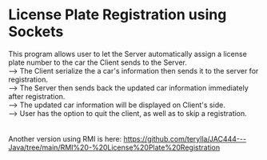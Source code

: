 # License Plate Registration using Sockets
This program allows user to let the Server automatically assign a license plate number to the car the Client sends to the Server.
  <br>--> The Client serialize the a car's information then sends it to the server for registration.
  <br>--> The Server then sends back the updated car information immediately after registration.
  <br>--> The updated car information will be displayed on Client's side.
  <br>--> User has the option to quit the client, as well as to skip a registration.
<br>  
<br> Another version using RMI is here: https://github.com/terylla/JAC444---Java/tree/main/RMI%20-%20License%20Plate%20Registration</br>

